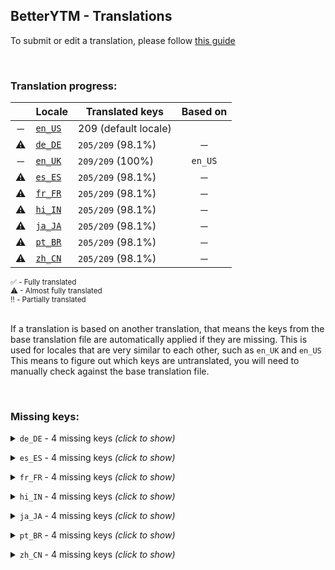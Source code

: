 <!--
    !!!!!!!!!!!!!!!!!!!!!!!!!!!!!!!!!!!!!!!!!!!!!!!!!!!!!!
    !!             THIS IS A GENERATED FILE             !!
    !!    all changes will be overwritten next build    !!
    !! only edit in `src/tools/tr-progress-template.md` !!
    !!!!!!!!!!!!!!!!!!!!!!!!!!!!!!!!!!!!!!!!!!!!!!!!!!!!!!
-->







## BetterYTM - Translations
To submit or edit a translation, please follow [this guide](../../contributing.md#submitting-translations)

<br>

### Translation progress:
| &nbsp; | Locale | Translated keys | Based on |
| :----: | ------ | --------------- | :------: |
| ─ | [`en_US`](./en_US.json) | 209 (default locale) |  |
| ⚠ | [`de_DE`](./de_DE.json) | `205/209` (98.1%) | ─ |
| ─ | [`en_UK`](./en_UK.json) | `209/209` (100%) | `en_US` |
| ⚠ | [`es_ES`](./es_ES.json) | `205/209` (98.1%) | ─ |
| ⚠ | [`fr_FR`](./fr_FR.json) | `205/209` (98.1%) | ─ |
| ⚠ | [`hi_IN`](./hi_IN.json) | `205/209` (98.1%) | ─ |
| ⚠ | [`ja_JA`](./ja_JA.json) | `205/209` (98.1%) | ─ |
| ⚠ | [`pt_BR`](./pt_BR.json) | `205/209` (98.1%) | ─ |
| ⚠ | [`zh_CN`](./zh_CN.json) | `205/209` (98.1%) | ─ |

<sub>
✅ - Fully translated
</sub><br>
<sub>
⚠ - Almost fully translated
</sub><br>
<sub>
‼️ - Partially translated
</sub><br>

<br>

If a translation is based on another translation, that means the keys from the base translation file are automatically applied if they are missing. This is used for locales that are very similar to each other, such as `en_UK` and `en_US`  
This means to figure out which keys are untranslated, you will need to manually check against the base translation file.

<br>

### Missing keys:

<details><summary><code>de_DE</code> - 4 missing keys <i>(click to show)</i></summary><br>

| Key | English text |
| --- | ------------ |
| `clear_queue` | `Clear the queue` |
| `clear_queue_confirm` | `Do you really want to clear the queue and leave only the currently playing song?` |
| `feature_desc_fixHdrIssues` | `Fix rendering issues when using an HDR-compatible GPU and monitor` |
| `feature_desc_clearQueueBtn` | `Add a button to the currently playing queue (or playlist) to quickly clear it` |

<br></details>

<details><summary><code>es_ES</code> - 4 missing keys <i>(click to show)</i></summary><br>

| Key | English text |
| --- | ------------ |
| `clear_queue` | `Clear the queue` |
| `clear_queue_confirm` | `Do you really want to clear the queue and leave only the currently playing song?` |
| `feature_desc_fixHdrIssues` | `Fix rendering issues when using an HDR-compatible GPU and monitor` |
| `feature_desc_clearQueueBtn` | `Add a button to the currently playing queue (or playlist) to quickly clear it` |

<br></details>

<details><summary><code>fr_FR</code> - 4 missing keys <i>(click to show)</i></summary><br>

| Key | English text |
| --- | ------------ |
| `clear_queue` | `Clear the queue` |
| `clear_queue_confirm` | `Do you really want to clear the queue and leave only the currently playing song?` |
| `feature_desc_fixHdrIssues` | `Fix rendering issues when using an HDR-compatible GPU and monitor` |
| `feature_desc_clearQueueBtn` | `Add a button to the currently playing queue (or playlist) to quickly clear it` |

<br></details>

<details><summary><code>hi_IN</code> - 4 missing keys <i>(click to show)</i></summary><br>

| Key | English text |
| --- | ------------ |
| `clear_queue` | `Clear the queue` |
| `clear_queue_confirm` | `Do you really want to clear the queue and leave only the currently playing song?` |
| `feature_desc_fixHdrIssues` | `Fix rendering issues when using an HDR-compatible GPU and monitor` |
| `feature_desc_clearQueueBtn` | `Add a button to the currently playing queue (or playlist) to quickly clear it` |

<br></details>

<details><summary><code>ja_JA</code> - 4 missing keys <i>(click to show)</i></summary><br>

| Key | English text |
| --- | ------------ |
| `clear_queue` | `Clear the queue` |
| `clear_queue_confirm` | `Do you really want to clear the queue and leave only the currently playing song?` |
| `feature_desc_fixHdrIssues` | `Fix rendering issues when using an HDR-compatible GPU and monitor` |
| `feature_desc_clearQueueBtn` | `Add a button to the currently playing queue (or playlist) to quickly clear it` |

<br></details>

<details><summary><code>pt_BR</code> - 4 missing keys <i>(click to show)</i></summary><br>

| Key | English text |
| --- | ------------ |
| `clear_queue` | `Clear the queue` |
| `clear_queue_confirm` | `Do you really want to clear the queue and leave only the currently playing song?` |
| `feature_desc_fixHdrIssues` | `Fix rendering issues when using an HDR-compatible GPU and monitor` |
| `feature_desc_clearQueueBtn` | `Add a button to the currently playing queue (or playlist) to quickly clear it` |

<br></details>

<details><summary><code>zh_CN</code> - 4 missing keys <i>(click to show)</i></summary><br>

| Key | English text |
| --- | ------------ |
| `clear_queue` | `Clear the queue` |
| `clear_queue_confirm` | `Do you really want to clear the queue and leave only the currently playing song?` |
| `feature_desc_fixHdrIssues` | `Fix rendering issues when using an HDR-compatible GPU and monitor` |
| `feature_desc_clearQueueBtn` | `Add a button to the currently playing queue (or playlist) to quickly clear it` |

<br></details>
